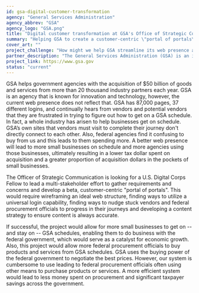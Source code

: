 ```yaml
---
id: gsa-digital-customer-transformation
agency: "General Services Administration"
agency_abbrev: "GSA"
agency_logo: "GSA.png"
title: "Digital customer transformation at GSA's Office of Strategic Communications"
summary: "Helping GSA to create a customer-centric \"portal of portals\" to make it easier for small business to do business with the federal government"
cover_art: ""
project_challenge: "How might we help GSA streamline its web presence and save taxpayer dollars?"
partner_description: "The General Services Administration (GSA) is an independent agency of the United States government established in 1949 to help manage and support the basic functioning of federal agencies. GSA supplies products and communications for U.S. government offices, provides transportation and office space to federal employees, and develops government-wide cost-minimizing policies and other management tasks."
project_link: https://www.gsa.gov
status: "current"
---
```


GSA helps government agencies with the acquisition of $50 billion of goods and services from more than 20 thousand industry partners each year. GSA is an agency that is known for innovation and technology, however, the current web presence does not reflect that. GSA has 87,000 pages, 37 different logins, and continually hears from vendors and potential vendors that they are frustrated in trying to figure out how to get on a GSA schedule. In fact, a whole industry has arisen to help businesses get on schedule. GSA’s own sites that vendors must visit to complete their journey don't directly connect to each other. Also, federal agencies find it confusing to buy from us and this leads to them spending more. A better web presence will lead to more small businesses on schedule and more agencies using those businesses, ultimately resulting in a lower tax dollar spent on acquisition and a greater proportion of acquisition dollars in the pockets of small businesses.

The Officer of Strategic Communication is looking for a U.S. Digital Corps Fellow to lead a multi-stakeholder effort to gather requirements and concerns and develop a beta, customer-centric "portal of portals". This would require wireframing an ideal web structure, finding ways to utilize a universal login capability, finding ways to nudge stuck vendors and federal procurement officials to progress in their journeys and developing a content strategy to ensure content is always accurate.

If successful, the project would allow for more small businesses to get on -- and stay on -- GSA schedules, enabling them to do business with the federal government, which would serve as a catalyst for economic growth. Also, this project would allow more federal procurement officials to buy products and services from GSA schedules. GSA uses the buying power of the federal government to negotiate the best prices. However, our system is cumbersome to use leading to federal procurement officials often using other means to purchase products or services. A more efficient system would lead to less money spent on procurement and significant taxpayer savings across the government.

